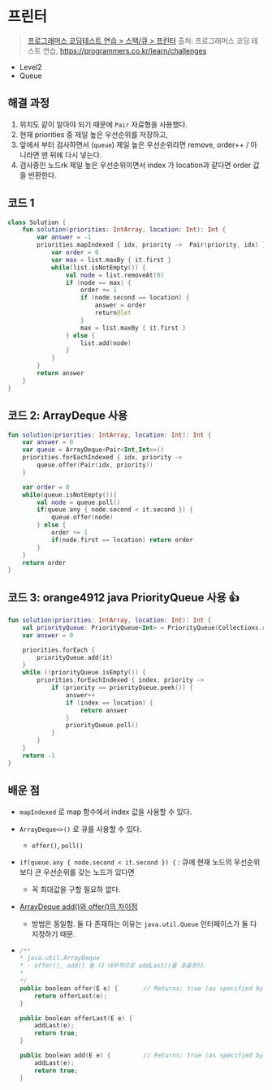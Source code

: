 # 프린터

> [프로그래머스 코딩테스트 연습 > 스택/큐 > 프린터](https://programmers.co.kr/learn/courses/30/lessons/42587)
> 출처: 프로그래머스 코딩 테스트 연습, https://programmers.co.kr/learn/challenges

- Level2
- Queue

## 해결 과정

1. 위치도 같이 알아야 되기 때문에 `Pair` 자료형을 사용했다.
2. 현재 priorities 중 제일 높은 우선순위를 저장하고,
3. 앞에서 부터 검사하면서 (`queue`) 제일 높은 우선순위라면 remove, order++ / 아니라면 맨 뒤에 다시 넣는다.
4. 검사중인 노드rk 제일 높은 우선순위이면서 index 가 location과 같다면 order 값을 반환한다.

## 코드 1

```kotlin
class Solution {
    fun solution(priorities: IntArray, location: Int): Int {
        var answer = -1
        priorities.mapIndexed { idx, priority ->  Pair(priority, idx) }.toMutableList().let { list ->
            var order = 0
            var max = list.maxBy { it.first }
            while(list.isNotEmpty()) {
                val node = list.removeAt(0)
                if (node == max) {
                    order += 1
                    if (node.second == location) {
                        answer = order
                        return@let
                    }
                    max = list.maxBy { it.first }
                } else {
                    list.add(node)
                }
            }
        }
        return answer
    }
}
```

## 코드 2: ArrayDeque 사용

```kotlin
fun solution(priorities: IntArray, location: Int): Int {
    var answer = 0
    var queue = ArrayDeque<Pair<Int,Int>>()
    priorities.forEachIndexed { idx, priority ->
        queue.offer(Pair(idx, priority))
    }

    var order = 0
    while(queue.isNotEmpty()){
        val node = queue.poll()
        if(queue.any { node.second < it.second }) {
            queue.offer(node)
        } else {
            order += 1
            if(node.first == location) return order
        }
    }
    return order
}
```

## 코드 3: orange4912 java PriorityQueue 사용 👍

```kotlin
fun solution(priorities: IntArray, location: Int): Int {
    val priorityQueue: PriorityQueue<Int> = PriorityQueue(Collections.reverseOrder())
    var answer = 0

    priorities.forEach {
        priorityQueue.add(it)
    }
    while (!priorityQueue.isEmpty()) {
        priorities.forEachIndexed { index, priority ->
            if (priority == priorityQueue.peek()) {
                answer++
                if (index == location) {
                    return answer
                }
                priorityQueue.poll()
            }
        }
    }
    return -1
}
```

## 배운 점

- `mapIndexed` 로 map 함수에서 index 값을 사용할 수 있다.
- `ArrayDeque<>()` 로 큐를 사용할 수 있다.
  - `offer()`, `poll()`
- `if(queue.any { node.second < it.second }) {` : 큐에 현재 노드의 우선순위보다 큰 우선순위를 갖는 노드가 있다면

  - 꼭 최대값을 구할 필요하 없다.

- [ArrayDeque add()와 offer()의 차이점](https://stackoverflow.com/questions/29092043/difference-between-adde-e-and-offere-e-of-arraydqueue-class)

  - 방법은 동일함. 둘 다 존재하는 이유는 `java.util.Queue` 인터페이스가 둘 다 지정하기 때문.

- ```kotlin
  /**
  * java.util.ArrayDeque
  * - offer(), add() 둘 다 내부적으로 addLast()를 호출한다.
  *
  */
  public boolean offer(E e) {       // Returns: true (as specified by Queue.offer)
      return offerLast(e);
  }

  public boolean offerLast(E e) {
      addLast(e);
      return true;
  }

  public boolean add(E e) {         // Returns: true (as specified by Collection.add)
      addLast(e);
      return true;
  }
  ```

